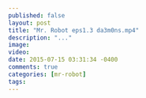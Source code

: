 ```yaml
---
published: false
layout: post
title: "Mr. Robot eps1.3 da3m0ns.mp4"
description: "..."
image: 
video: 
date: 2015-07-15 03:31:34 -0400
comments: true
categories: [mr-robot]
tags: 
---
```

